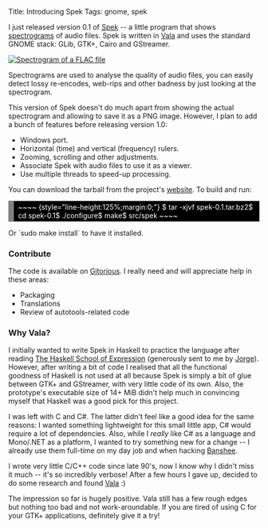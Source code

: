 Title: Introducing Spek
Tags: gnome, spek

I just released version 0.1 of [Spek][] -- a little program that shows
[spectrograms][] of audio files. Spek is written in [Vala][] and uses
the standard GNOME stack: GLib, GTK+, Cairo and GStreamer.

[![Spectrogram of a FLAC file][]][Spek]

Spectrograms are used to analyse the quality of audio files, you can
easily detect lossy re-encodes, web-rips and other badness by just
looking at the spectrogram.

This version of Spek doesn't do much apart from showing the actual
spectrogram and allowing to save it as a PNG image. However, I plan to
add a bunch of features before releasing version 1.0:

-   Windows port.
-   Horizontal (time) and vertical (frequency) rulers.
-   Zooming, scrolling and other adjustments.
-   Associate Spek with audio files to use it as a viewer.
-   Use multiple threads to speed-up processing.

You can download the tarball from the project's [website][]. To build
and run:

<!-- HTML generated using hilite.me -->

<div style="overflow:auto;width:auto;color:white;background:black;border:solid gray;border-width:.1em .1em .1em .8em;padding:.2em .6em;">
~~~~ {style="line-height:125%;margin:0;"}
$ tar -xjvf spek-0.1.tar.bz2$ cd spek-0.1$ ./configure$ make$ src/spek
~~~~

</div>

Or \`sudo make install\` to have it installed.

### Contribute

The code is available on [Gitorious][]. I really need and will
appreciate help in these areas:

-   Packaging
-   Translations
-   Review of autotools-related code


### Why Vala?

I initially wanted to write Spek in Haskell to practice the language
after reading [The Haskell School of Expression][] (generously sent to
me by [Jorge][]). However, after writing a bit of code I realised that
all the functional goodness of Haskell is not used at all because Spek
is simply a bit of glue between GTK+ and GStreamer, with very little
code of its own. Also, the prototype's executable size of 14+ MiB didn't
help much in convincing myself that Haskell was a good pick for this
project.

I was left with C and C\#. The latter didn't feel like a good idea for
the same reasons: I wanted something lightweight for this small little
app, C\# would require a lot of dependencies. Also, while I *really*
like C\# as a language and Mono/.NET as a platform, I wanted to try
something new for a change -- I already use them full-time on my day job
and when hacking [Banshee][].

I wrote very little C/C++ code since late 90's, now I know why I didn't
miss it much -- it's so incredibly verbose! After a few hours I gave up,
decided to do some research and found [Vala][] :)

The impression so far is hugely positive. Vala still has a few rough
edges but nothing too bad and not work-aroundable. If you are tired of
using C for your GTK+ applications, definitely give it a try!

  [Spek]: http://spek-project.org
  [spectrograms]: http://en.wikipedia.org/wiki/Spectrogram
  [Vala]: http://live.gnome.org/Vala
  [Spectrogram of a FLAC file]: http://versia.com/wp-content/uploads/2010/05/flac.png
    "Spectrogram of a FLAC file"
  [website]: http://www.spek-project.org/
  [Gitorious]: http://gitorious.org/spek
  [The Haskell School of Expression]: http://www.haskell.org/soe/
  [Jorge]: http://castrojo.wordpress.com/
  [Banshee]: http://banshee-project.org/
